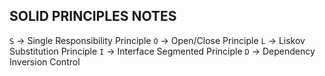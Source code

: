 ## SOLID PRINCIPLES NOTES
`S` -> Single Responsibility Principle
`O` -> Open/Close Principle
`L` -> Liskov Substitution Principle
`I` -> Interface Segmented Principle
`D` -> Dependency Inversion Control

